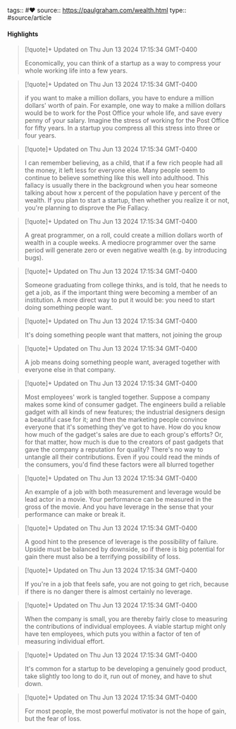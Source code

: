 tags:: #❤️ 
source:: https://paulgraham.com/wealth.html
type:: #source/article



#### Highlights

> [!quote]+ Updated on Thu Jun 13 2024 17:15:34 GMT-0400
>
> Economically, you can think of a startup as a way to compress your whole working life into a few years.

> [!quote]+ Updated on Thu Jun 13 2024 17:15:34 GMT-0400
>
> if you want to make a million dollars, you have to endure a million dollars&#39; worth of pain. For example, one way to make a million dollars would be to work for the Post Office your whole life, and save every penny of your salary. Imagine the stress of working for the Post Office for fifty years. In a startup you compress all this stress into three or four years.

> [!quote]+ Updated on Thu Jun 13 2024 17:15:34 GMT-0400
>
> I can remember believing, as a child, that if a few rich people had all the money, it left less for everyone else. Many people seem to continue to believe something like this well into adulthood. This fallacy is usually there in the background when you hear someone talking about how x percent of the population have y percent of the wealth. If you plan to start a startup, then whether you realize it or not, you&#39;re planning to disprove the Pie Fallacy.

> [!quote]+ Updated on Thu Jun 13 2024 17:15:34 GMT-0400
>
> A great programmer, on a roll, could create a million dollars worth of wealth in a couple weeks. A mediocre programmer over the same period will generate zero or even negative wealth (e.g. by introducing bugs).

> [!quote]+ Updated on Thu Jun 13 2024 17:15:34 GMT-0400
>
> Someone graduating from college thinks, and is told, that he needs to get a job, as if the important thing were becoming a member of an institution. A more direct way to put it would be: you need to start doing something people want.

> [!quote]+ Updated on Thu Jun 13 2024 17:15:34 GMT-0400
>
> It&#39;s doing something people want that matters, not joining the group

> [!quote]+ Updated on Thu Jun 13 2024 17:15:34 GMT-0400
>
> A job means doing something people want, averaged together with everyone else in that company.

> [!quote]+ Updated on Thu Jun 13 2024 17:15:34 GMT-0400
>
> Most employees&#39; work is tangled together. Suppose a company makes some kind of consumer gadget. The engineers build a reliable gadget with all kinds of new features; the industrial designers design a beautiful case for it; and then the marketing people convince everyone that it&#39;s something they&#39;ve got to have. How do you know how much of the gadget&#39;s sales are due to each group&#39;s efforts? Or, for that matter, how much is due to the creators of past gadgets that gave the company a reputation for quality? There&#39;s no way to untangle all their contributions. Even if you could read the minds of the consumers, you&#39;d find these factors were all blurred together

> [!quote]+ Updated on Thu Jun 13 2024 17:15:34 GMT-0400
>
> An example of a job with both measurement and leverage would be lead actor in a movie. Your performance can be measured in the gross of the movie. And you have leverage in the sense that your performance can make or break it.

> [!quote]+ Updated on Thu Jun 13 2024 17:15:34 GMT-0400
>
> A good hint to the presence of leverage is the possibility of failure. Upside must be balanced by downside, so if there is big potential for gain there must also be a terrifying possibility of loss.

> [!quote]+ Updated on Thu Jun 13 2024 17:15:34 GMT-0400
>
> If you&#39;re in a job that feels safe, you are not going to get rich, because if there is no danger there is almost certainly no leverage.

> [!quote]+ Updated on Thu Jun 13 2024 17:15:34 GMT-0400
>
> When the company is small, you are thereby fairly close to measuring the contributions of individual employees. A viable startup might only have ten employees, which puts you within a factor of ten of measuring individual effort.

> [!quote]+ Updated on Thu Jun 13 2024 17:15:34 GMT-0400
>
> It&#39;s common for a startup to be developing a genuinely good product, take slightly too long to do it, run out of money, and have to shut down.

> [!quote]+ Updated on Thu Jun 13 2024 17:15:34 GMT-0400
>
> For most people, the most powerful motivator is not the hope of gain, but the fear of loss.
